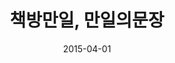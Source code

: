 ---
layout: post
title:  "책방만일, 만일의문장"
date:   2015-04-01
categories: work
sub-cat: commissioned work
bg-color-1:	d1b959
bg-color-2: eee
img:
    - /img/manil/manil-06.jpg
    - /img/manil/manil-01.jpg
    - /img/manil/manil-02.jpg
    - /img/manil/manil-03.jpg
    - /img/manil/manil-04.jpg
    - /img/manil/manil-05.jpg
collab: 
    - "기획.책방만일(이승주)"
txt:
---